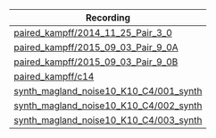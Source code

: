 | Recording      |
| ----------- |
| [paired_kampff/2014_11_25_Pair_3_0](https://figurl.org/f?v=gs://figurl/spikesortingview-1&d=b126863fd7eb554813353b906f7e229a2eb3c3fe&channel=flatiron1&label=paired_kampff/2014_11_25_Pair_3_0%20ground%20truth) |
| [paired_kampff/2015_09_03_Pair_9_0A](https://figurl.org/f?v=gs://figurl/spikesortingview-1&d=e310cc08479911ecb5f19e67b122c4b676b647d7&channel=flatiron1&label=paired_kampff/2015_09_03_Pair_9_0A%20ground%20truth) |
| [paired_kampff/2015_09_03_Pair_9_0B](https://figurl.org/f?v=gs://figurl/spikesortingview-1&d=a880b171292c7ad1169549435e439de736ca9a3d&channel=flatiron1&label=paired_kampff/2015_09_03_Pair_9_0B%20ground%20truth) |
| [paired_kampff/c14](https://figurl.org/f?v=gs://figurl/spikesortingview-1&d=19f83a7e4eec7874cef57834ef2e84a03097fbfd&channel=flatiron1&label=paired_kampff/c14%20ground%20truth) |
| [synth_magland_noise10_K10_C4/001_synth](https://figurl.org/f?v=gs://figurl/spikesortingview-1&d=7fc5acb4b0381e472cf5564aa4e6c6a284c92edb&channel=flatiron1&label=synth_magland_noise10_K10_C4/001_synth%20ground%20truth) |
| [synth_magland_noise10_K10_C4/002_synth](https://figurl.org/f?v=gs://figurl/spikesortingview-1&d=07a7389cfde0158119c8f7d3b6647cfb94854727&channel=flatiron1&label=synth_magland_noise10_K10_C4/002_synth%20ground%20truth) |
| [synth_magland_noise10_K10_C4/003_synth](https://figurl.org/f?v=gs://figurl/spikesortingview-1&d=6c671c6085e6b7f5f40394b279e7e1148beb9521&channel=flatiron1&label=synth_magland_noise10_K10_C4/003_synth%20ground%20truth) |
